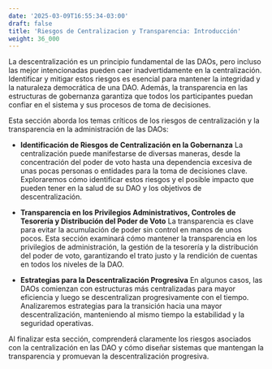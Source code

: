 ```yaml
---
date: '2025-03-09T16:55:34-03:00'
draft: false
title: 'Riesgos de Centralizacion y Transparencia: Introducción'
weight: 36_000
---
```


La descentralización es un principio fundamental de las DAOs, pero incluso las mejor intencionadas pueden caer inadvertidamente en la centralización. Identificar y mitigar estos riesgos es esencial para mantener la integridad y la naturaleza democrática de una DAO. Además, la transparencia en las estructuras de gobernanza garantiza que todos los participantes puedan confiar en el sistema y sus procesos de toma de decisiones.

Esta sección aborda los temas críticos de los riesgos de centralización y la transparencia en la administración de las DAOs:

- **Identificación de Riesgos de Centralización en la Gobernanza**
    La centralización puede manifestarse de diversas maneras, desde la concentración del poder de voto hasta una dependencia excesiva de unas pocas personas o entidades para la toma de decisiones clave. Exploraremos cómo identificar estos riesgos y el posible impacto que pueden tener en la salud de su DAO y los objetivos de descentralización.

- **Transparencia en los Privilegios Administrativos, Controles de Tesorería y Distribución del Poder de Voto**
    La transparencia es clave para evitar la acumulación de poder sin control en manos de unos pocos. Esta sección examinará cómo mantener la transparencia en los privilegios de administración, la gestión de la tesorería y la distribución del poder de voto, garantizando el trato justo y la rendición de cuentas en todos los niveles de la DAO.

- **Estrategias para la Descentralización Progresiva**
    En algunos casos, las DAOs comienzan con estructuras más centralizadas para mayor eficiencia y luego se descentralizan progresivamente con el tiempo. Analizaremos estrategias para la transición hacia una mayor descentralización, manteniendo al mismo tiempo la estabilidad y la seguridad operativas.

Al finalizar esta sección, comprenderá claramente los riesgos asociados con la centralización en las DAO y cómo diseñar sistemas que mantengan la transparencia y promuevan la descentralización progresiva.
